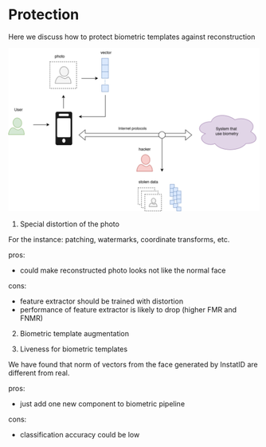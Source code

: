 # Protection

Here we discuss how to protect biometric templates against reconstruction

![](./figures/rbh24.png)

1. Special distortion of the photo

For the instance: patching, watermarks, coordinate transforms, etc.

pros:

 + could make reconstructed photo looks not like the normal face

cons:

 - feature extractor should be trained with distortion
 - performance of feature extractor is likely to drop (higher FMR and FNMR)

2. Biometric template augmentation

3. Liveness for biometric templates

We have found that norm of vectors from the face generated by InstatID are different from real.

pros: 
  
 + just add one new component to biometric pipeline

cons:

 - classification accuracy could be low
